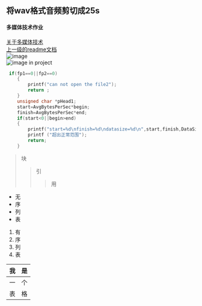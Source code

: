 ## 将wav格式音频剪切成25s
#### 多媒体技术作业
[关于多媒体技术](https://baike.baidu.com/item/%E5%A4%9A%E5%AA%92%E4%BD%93%E6%8A%80%E6%9C%AF/143527?fr=aladdin)<br>
[上一级的readme文档](../README.md)<br>
![image](https://gimg2.baidu.com/image_search/src=http%3A%2F%2Fpic.fxxz.com%2Fup%2F2013-11%2F2013111129291538248176.jpg&refer=http%3A%2F%2Fpic.fxxz.com&app=2002&size=f9999,10000&q=a80&n=0&g=0n&fmt=jpeg?sec=1622201360&t=4c3c31917a097431fe1f475e5f8cac0d "即将跳转到外部链接")<br>
![image in project](https://github.com/Pickl-3/test/raw/main/file01/74e57231gy1gck88rb0j2g2075092b29.gif)
```c
 if(fp1==0||fp2==0)
    {
        printf("can not open the file2");
        return ;
    }
    unsigned char *pHead1;
    start=AvgBytesPerSec*begin;
    finish=AvgBytesPerSec*end;
    if(start<0||begin>end)
    {
        printf("start=%d\nfinish=%d\ndatasize=%d\n",start,finish,DataSize);
        printf ("超出正常范围");
        return;
    }
```
> 块
> >引
> > >用
* 无
* 序
* 列
* 表
1. 有
2. 序
3. 列
4. 表

| 我  | 是 |
| ---------- | -----------|
| 一| 个|
| 表| 格|
